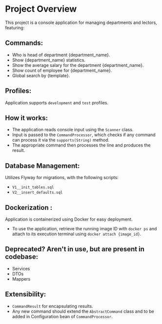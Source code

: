 # Project Overview

This project is a console application for managing departments and lectors, featuring:

## Commands:

- Who is head of department {department_name}.
- Show {department_name} statistics.
- Show the average salary for the department {department_name}.
- Show count of employee for {department_name}.
- Global search by {template}.

## Profiles:

Application supports `development` and `test` profiles.

## How it works:

- The application reads console input using the `Scanner` class.
- Input is passed to the `CommandProcessor`, which checks if any command can process it via the `supports(String)`
  method.
- The appropriate command then processes the line and produces the result.

## Database Management:

Utilizes Flyway for migrations, with the following scripts:

- `V1__init_tables.sql`
- `V2__insert_defaults.sql`

## Dockerization :

Application is containerized using Docker for easy deployment.

- To use the application, retrieve the running image ID with `docker ps` and attach to its execution terminal
  using `docker attach {image_id}`.

## Deprecated? Aren't in use, but are present in codebase:

- Services
- DTOs
- Mappers

## Extensibility:

- `CommandResult` for encapsulating results.
- Any new command should extend the `AbstractCommand` class and to be added in Configuration bean of `CommandProcessor`.

